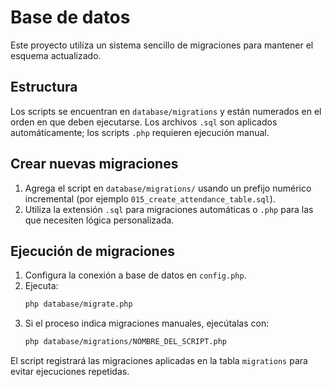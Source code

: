 # Base de datos

Este proyecto utiliza un sistema sencillo de migraciones para mantener el esquema actualizado.

## Estructura

Los scripts se encuentran en `database/migrations` y están numerados en el orden en que deben ejecutarse.
Los archivos `.sql` son aplicados automáticamente; los scripts `.php` requieren ejecución manual.

## Crear nuevas migraciones

1. Agrega el script en `database/migrations/` usando un prefijo numérico incremental
   (por ejemplo `015_create_attendance_table.sql`).
2. Utiliza la extensión `.sql` para migraciones automáticas o `.php` para las que
   necesiten lógica personalizada.

## Ejecución de migraciones

1. Configura la conexión a base de datos en `config.php`.
2. Ejecuta:
   ```bash
   php database/migrate.php
   ```
3. Si el proceso indica migraciones manuales, ejecútalas con:
   ```bash
   php database/migrations/NOMBRE_DEL_SCRIPT.php
   ```

El script registrará las migraciones aplicadas en la tabla `migrations` para evitar ejecuciones repetidas.
